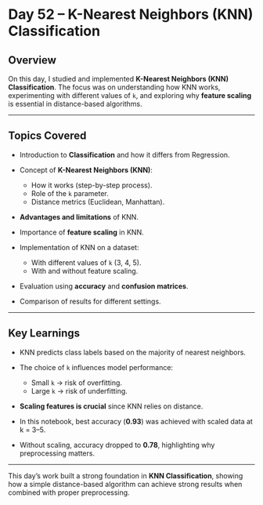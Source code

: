 #  Day 52 – K-Nearest Neighbors (KNN) Classification

## Overview

On this day, I studied and implemented **K-Nearest Neighbors (KNN) Classification**.
The focus was on understanding how KNN works, experimenting with different values of `k`, and exploring why **feature scaling** is essential in distance-based algorithms.

---

## Topics Covered

* Introduction to **Classification** and how it differs from Regression.
* Concept of **K-Nearest Neighbors (KNN)**:

  * How it works (step-by-step process).
  * Role of the `k` parameter.
  * Distance metrics (Euclidean, Manhattan).
* **Advantages and limitations** of KNN.
* Importance of **feature scaling** in KNN.
* Implementation of KNN on a dataset:

  * With different values of `k` (3, 4, 5).
  * With and without feature scaling.
* Evaluation using **accuracy** and **confusion matrices**.
* Comparison of results for different settings.

---

## Key Learnings

* KNN predicts class labels based on the majority of nearest neighbors.
* The choice of `k` influences model performance:

  * Small `k` → risk of overfitting.
  * Large `k` → risk of underfitting.
* **Scaling features is crucial** since KNN relies on distance.
* In this notebook, best accuracy (**0.93**) was achieved with scaled data at k = 3–5.
* Without scaling, accuracy dropped to **0.78**, highlighting why preprocessing matters.

---

This day’s work built a strong foundation in **KNN Classification**, showing how a simple distance-based algorithm can achieve strong results when combined with proper preprocessing.
